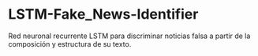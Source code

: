 # LSTM-Fake_News-Identifier
Red neuronal recurrente LSTM para discriminar noticias falsa a partir de la composición y estructura de su texto.
